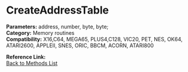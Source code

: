 # CreateAddressTable

**Parameters:** address, number, byte, byte;  
**Category:** Memory routines  
**Compatibility:** X16,C64, MEGA65, PLUS4,C128, VIC20, PET, NES, OK64, ATARI2600, APPLEII, SNES, ORIC, BBCM, ACORN, ATARI800  

**Reference Link:**  
[Back to Methods List](../../SUMMARY.md)
